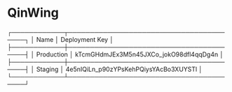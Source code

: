 # QinWing


┌────────────┬────────────────────────────────────────┐
│ Name       │ Deployment Key                         │
├────────────┼────────────────────────────────────────┤
│ Production │ kTcmGHdmJEx3M5n45JXCo_jokO98dfl4qqDg4n │
├────────────┼────────────────────────────────────────┤
│ Staging    │ 4e5nIQiLn_p90zYPsKehPQiysYAcBo3XUYSTl  │
└────────────┴────────────────────────────────────────┘